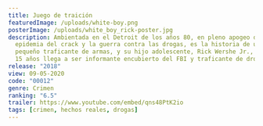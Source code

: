 ```yaml
---
title: Juego de traición
featuredImage: /uploads/white-boy.png
posterImage: /uploads/white_boy_rick-poster.jpg
description: Ambientada en el Detroit de los años 80, en pleno apogeo de la
  epidemia del crack y la guerra contra las drogas, es la historia de un padre,
  pequeño traficante de armas, y su hijo adolescente, Rick Wershe Jr., quien con
  15 años llega a ser informante encubierto del FBI y traficante de drogas.
release: "2018"
view: 09-05-2020
code: "00012"
genre: Crimen
ranking: "6.5"
trailer: https://www.youtube.com/embed/qns48PtK2io
tags: [crimen, hechos reales, drogas]
---
```

